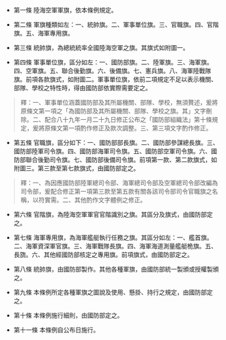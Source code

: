 * 第一條 陸海空軍軍旗，依本條例規定。

* 第二條 軍旗種類如左：一、統帥旗。二、軍事單位旗。三、官職旗。四、官階旗。五、海軍專用旗。

* 第三條 統帥旗，為總統統率全國陸海空軍之旗。其旗式如附圖一。

* 第四條 軍事單位旗，區分如左：一、國防部旗。二、陸軍旗。三、海軍旗。四、空軍旗。五、聯合後勤旗。六、後備旗。七、憲兵旗。八、海軍陸戰隊旗。前項各款旗式，如附圖二。軍事單位旗，依前二項規定不足以表示機關、部隊、學校之特性時，得由國防部依實際需要定之。

> 釋：一、軍事單位涵蓋國防部及其所屬機關、部隊、學校，無須贅述，爰將原條文第一項之「為國防部及其所屬機關、部隊、學校之旗。其」文字刪除。二、配合八十九年一月二十九日修正公布之「國防部組織法」第十條規定，爰將原條文第一項酌作修正及款次調整。三、第三項文字酌作修正。

* 第五條 官職旗，區分如下：一、國防部部長旗。二、國防部參謀總長旗。三、國防部陸軍司令旗。四、國防部海軍司令旗。五、國防部空軍司令旗。六、國防部聯合後勤司令旗。七、國防部後備司令旗。前項第一款、第二款旗式，如附圖三。第三款至第七款旗式，由國防部定之。

> 釋：一、為因應國防部陸軍總司令部、海軍總司令部及空軍總司令部改編為司令部，爰配合修正第一項第三款至第五款有關各該司令部司令官職旗之名稱，以符實需。二、其他酌作文字體例之修正。

* 第六條 官階旗，為陸海空軍軍官官階識別之旗。其區分及旗式，由國防部定之。

* 第七條 海軍專用旗，為海軍艦艇執行任務之旗。其區分如左：一、艦首旗。二、海軍資深軍官旗。三、海軍戰隊長旗。四、海軍海道測量艦艇桅旗。五、長旒。六、其他經國防部核定之專用旗。前項旗式，由國防部定之。

* 第八條 統帥旗，由國防部製作。其他各種軍旗，由國防部統一製頒或授權製頒之。

* 第九條 本條例所定各種軍旗之圖說及使用、懸掛、持行之規定，由國防部定之。

* 第十條 本條例施行細則，由國防部定之。

* 第十一條 本條例自公布日施行。

